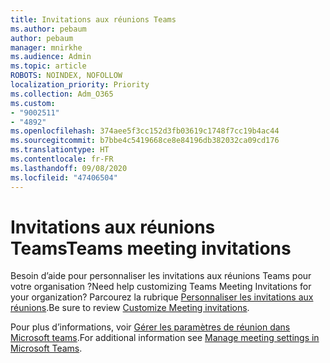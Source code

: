 ```yaml
---
title: Invitations aux réunions Teams
ms.author: pebaum
author: pebaum
manager: mnirkhe
ms.audience: Admin
ms.topic: article
ROBOTS: NOINDEX, NOFOLLOW
localization_priority: Priority
ms.collection: Adm_O365
ms.custom:
- "9002511"
- "4892"
ms.openlocfilehash: 374aee5f3cc152d3fb03619c1748f7cc19b4ac44
ms.sourcegitcommit: b7bbe4c5419668ce8e84196db382032ca09cd176
ms.translationtype: HT
ms.contentlocale: fr-FR
ms.lasthandoff: 09/08/2020
ms.locfileid: "47406504"
---
```

# <a name="teams-meeting-invitations"></a><span data-ttu-id="a21dc-102">Invitations aux réunions Teams</span><span class="sxs-lookup"><span data-stu-id="a21dc-102">Teams meeting invitations</span></span>

<span data-ttu-id="a21dc-103">Besoin d’aide pour personnaliser les invitations aux réunions Teams pour votre organisation ?</span><span class="sxs-lookup"><span data-stu-id="a21dc-103">Need help customizing Teams Meeting Invitations for your organization?</span></span> <span data-ttu-id="a21dc-104">Parcourez la rubrique [Personnaliser les invitations aux réunions](https://docs.microsoft.com/microsoftteams/meeting-settings-in-teams#customize-meeting-invitations).</span><span class="sxs-lookup"><span data-stu-id="a21dc-104">Be sure to review [Customize Meeting invitations](https://docs.microsoft.com/microsoftteams/meeting-settings-in-teams#customize-meeting-invitations).</span></span>  

<span data-ttu-id="a21dc-105">Pour plus d’informations, voir [Gérer les paramètres de réunion dans Microsoft teams](https://docs.microsoft.com/microsoftteams/meeting-settings-in-teams).</span><span class="sxs-lookup"><span data-stu-id="a21dc-105">For additional information see [Manage meeting settings in Microsoft Teams](https://docs.microsoft.com/microsoftteams/meeting-settings-in-teams).</span></span>
